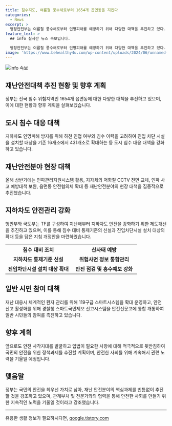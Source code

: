 ```yaml
---
title: 침수지도, 여름철 풍수해로부터 1654개 읍면동을 지킨다
categories:
  - News
excerpt: >
  행정안전부는 여름철 풍수해로부터 인명피해를 예방하기 위해 다양한 대책을 추진하고 있다. 이에 지하차도 인명피해 방지를 위해 431개소에 진입 차단시설을 설치하고, 기후위기 재난대응 혁신방안을 점검하며 앞으로의 계획을 논의하였다. 또한, 재난안전분야의 현장 작동성을 강화하기 위해 다양한 정책과제를 집중적으로 추진하고 있으며, 지하차도의 침수 대비 조치와 안전 점검, 침수 취약계층 보호 등을 강화하고 있다. 함께, 자율방재단 활동 영역 확대와 사방지 해제요건 완화 등을 추진할 계획이며, 행안부는 월 1회 점검 회의를 통해 체계적으로 대책을 점검하고 발전시킬 예정이다. (출처: 정책브리핑)
feature_text: >
  ## info 실시간 뉴스 속보입니다.

  행정안전부는 여름철 풍수해로부터 인명피해를 예방하기 위해 다양한 대책을 추진하고 있다. 이에 지하차도 인명피해 방지를 위해 431개소에 진입 차단시설을 설치하고, 기후위기 재난대응 혁신방안을 점검하며 앞으로의 계획을 논의하였다. 또한, 재난안전분야의 현장 작동성을 강화하기 위해 다양한 정책과제를 집중적으로 추진하고 있으며, 지하차도의 침수 대비 조치와 안전 점검, 침수 취약계층 보호 등을 강화하고 있다. 함께, 자율방재단 활동 영역 확대와 사방지 해제요건 완화 등을 추진할 계획이며, 행안부는 월 1회 점검 회의를 통해 체계적으로 대책을 점검하고 발전시킬 예정이다. (출처: 정책브리핑)
image: 'https://www.behealthy4u.com/wp-content/uploads/2024/06/unnamed-file.png'
---
```


<p><img src="https://www.behealthy4u.com/wp-content/uploads/2024/06/unnamed-file.png" alt="info 속보" /></p>

<h2 data-ke-size="size26">재난안전대책 추진 현황 및 향후 계획</h2>

<p data-ke-size="size16">정부는 전국 침수 위험지역인 1654개 읍면동에 대한 다양한 대책을 추진하고 있으며, 이에 대한 현황과 향후 계획을 살펴보겠습니다.</p>

<h2 data-ke-size="size24">도시 침수 대응 대책</h2>

<p data-ke-size="size16">지하차도 인명피해 방지를 위해 하천 인접 여부와 침수 이력을 고려하여 진입 차단 시설을 설치할 대상을 기존 16개소에서 431개소로 확대하는 등 도시 침수 대응 대책을 강화하고 있습니다.</p>

<h2 data-ke-size="size24">재난안전분야 현장 대책</h2>

<p data-ke-size="size16">올해 상반기에는 인파관리지원시스템 활용, 지자체의 저화질 CCTV 전면 교체, 인파 사고 예방대책 보완, 읍면동 안전협의체 확대 등 재난안전분야의 현장 대책을 집중적으로 추진했습니다.</p>

<h2 data-ke-size="size24">지하차도 안전관리 강화</h2>

<p data-ke-size="size16">행안부와 국토부는 TF를 구성하여 지난해부터 지하차도 안전을 강화하기 위한 제도개선을 추진하고 있으며, 이를 통해 침수 대비 통제기준의 신설과 진입차단시설 설치 대상의 확대 등을 담은 지침 개정안을 마련하였습니다.</p>

<table>
    <colgroup>
        <col width="50%">
        <col width="50%">
    </colgroup>
    <tr>
        <td style="text-align: center; height: 17px;"><b>침수 대비 조치</b></td>
        <td style="text-align: center; height: 17px;"><b>산사태 예방</b></td>
    </tr>
    <tr>
        <td style="text-align: center; height: 17px;"><b>지하차도 통제기준 신설</b></td>
        <td style="text-align: center; height: 17px;"><b>위험사면 정보 통합관리</b></td>
    </tr>
    <tr>
        <td style="text-align: center; height: 17px;"><b>진입차단시설 설치 대상 확대</b></td>
        <td style="text-align: center; height: 17px;"><b>안전 점검 및 홍수예보 강화</b></td>
    </tr>
</table>

<h2 data-ke-size="size24">일반 시민 참여 대책</h2>

<p data-ke-size="size16">재난 대응시 체계적인 환자 관리를 위해 119구급 스마트시스템을 확대 운영하고, 안전 신고 활성화를 위해 경찰청 스마트국민제보 신고시스템을 안전신문고에 통합 개통하여 일반 시민들의 참여를 촉진하고 있습니다.</p>

<h2 data-ke-size="size24">향후 계획</h2>

<p data-ke-size="size16">앞으로도 안전 사각지대를 발굴하고 입법이 필요한 사항에 대해 적극적으로 뒷받침하여 국민의 안전을 위한 정책과제를 추진할 계획이며, 안전한 사회를 위해 계속해서 관련 노력을 기울일 예정입니다.</p>

<h2 data-ke-size="size24">맺음말</h2>

<p data-ke-size="size16">정부는 국민의 안전을 최우선 가치로 삼아, 재난 안전분야의 핵심과제를 빈틈없이 추진할 것을 강조하고 있으며, 관계부처 및 전문가와의 협력을 통해 안전한 사회를 만들기 위한 지속적인 노력을 기울일 것이라고 강조했습니다.</p>

<hr>
유용한 생활 정보가 필요하시다면, <a href="https://qoogle.tistory.com" rel="dofollow">qoogle.tistory.com</a>


